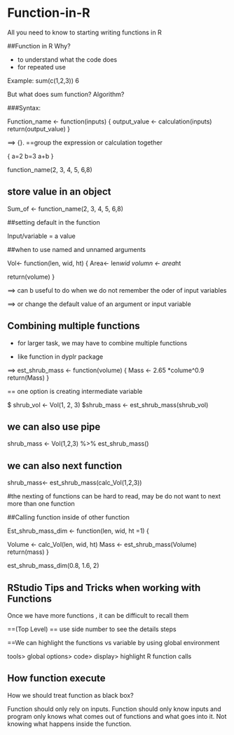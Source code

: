 # Function-in-R
All you need to know to starting writing functions in R

##Function in R
Why?
- to understand what the code does 
- for repeated use

Example: 
sum(c(1,2,3))
6

But what does sum function? Algorithm?

###Syntax:

Function_name <- function(inputs) {
output_value <- calculation(inputs)
return(output_value)
}

==> {}. ==group the expression or calculation together

{
a=2
b=3
a+b
}

function_name(2, 3, 4, 5, 6,8)

## store value in an object

Sum_of <- function_name(2, 3, 4, 5, 6,8)


##setting default in the function 

Input/variable = a value 

##when to use named and unnamed arguments

Vol<- function(len, wid, ht) {
Area<- len*wid
volumn <- area*ht

return(volume)
}

==> can b useful to do when we do not remember the oder of input variables

==> or change the default value of an argument or input variable

## Combining multiple functions

- for larger task, we may have to combine multiple functions

- like function in dyplr package

==> est_shrub_mass <- function(volume) {
Mass <- 2.65 *colume^0.9
return(Mass)
}


== one option is creating intermediate variable

$ shrub_vol <- Vol(1, 2, 3)
$shrub_mass <- est_shrub_mass(shrub_vol)


## we can also use pipe 

shrub_mass <- Vol(1,2,3) %>%
est_shrub_mass()


## we can also next function

shrub_mass<- est_shrub_mass(calc_Vol(1,2,3))

#the nexting of functions can be hard to read, may be do not want to next more than one function

##Calling function inside of other function

Est_shrub_mass_dim <- function(len, wid, ht =1) {

 Volume <- calc_Vol(len, wid, ht)
Mass <- est_shrub_mass(Volume)
return(mass)
}


est_shrub_mass_dim(0.8, 1.6, 2)


## RStudio Tips and Tricks when working with Functions

Once we have more functions , it can be difficult to recall them


==(Top Level)
== use side number to see the details steps

==We can highlight the functions vs variable by using global environment

 tools> global options> code> display> highlight R function calls


## How function execute

How we should treat function as black box?

Function should only rely on inputs.
Function should only know inputs and program only knows what comes out of functions and what goes into it. Not knowing what happens inside the function.

 










